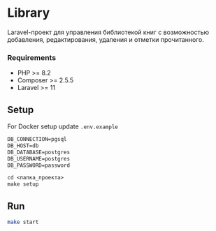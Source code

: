 # Library
Laravel-проект для управления библиотекой книг с возможностью добавления, редактирования, удаления и отметки прочитанного.

### Requirements
* PHP >= 8.2
* Composer >= 2.5.5
* Laravel >= 11

## Setup

For Docker setup update `.env.example`

```txt
DB_CONNECTION=pgsql
DB_HOST=db
DB_DATABASE=postgres
DB_USERNAME=postgres
DB_PASSWORD=password
```

````txt
cd <папка_проекта>
make setup
````
## Run

```bash
make start
```
